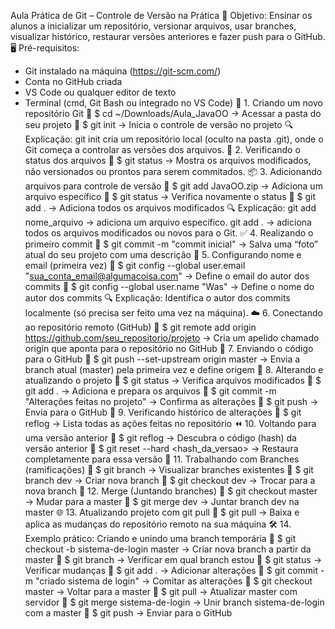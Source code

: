 Aula Prática de Git – Controle de Versão na Prática
🎯 Objetivo:
Ensinar os alunos a inicializar um repositório, versionar arquivos, usar branches, visualizar histórico, restaurar versões anteriores e fazer push para o GitHub.
🖥️ Pré-requisitos:
- Git instalado na máquina (https://git-scm.com/)
- Conta no GitHub criada
- VS Code ou qualquer editor de texto
- Terminal (cmd, Git Bash ou integrado no VS Code)
📂 1. Criando um novo repositório Git
	$ cd ~/Downloads/Aula_JavaOO
→ Acessar a pasta do seu projeto
	$ git init
→ Inicia o controle de versão no projeto
🔍 Explicação: git init cria um repositório local (oculto na pasta .git), onde o Git começa a controlar as versões dos arquivos.
📌 2. Verificando o status dos arquivos
	$ git status
→ Mostra os arquivos modificados, não versionados ou prontos para serem commitados.
📦 3. Adicionando arquivos para controle de versão
	$ git add JavaOO.zip
→ Adiciona um arquivo específico
	$ git status
→ Verifica novamente o status
	$ git add .
→ Adiciona todos os arquivos modificados
🔍 Explicação: git add nome_arquivo → adiciona um arquivo específico. git add . → adiciona todos os arquivos modificados ou novos para o Git.
✅ 4. Realizando o primeiro commit
	$ git commit -m "commit inicial"
→ Salva uma “foto” atual do seu projeto com uma descrição
👤 5. Configurando nome e email (primeira vez)
	$ git config --global user.email "sua_conta_email@algumacoisa.com"
→ Define o email do autor dos commits
	$ git config --global user.name "Was"
→ Define o nome do autor dos commits
🔍 Explicação: Identifica o autor dos commits localmente (só precisa ser feito uma vez na máquina).
☁️ 6. Conectando ao repositório remoto (GitHub)
	$ git remote add origin https://github.com/seu_repositorio/projeto 
→ Cria um apelido chamado origin que aponta para o repositório no GitHub
🚀 7. Enviando o código para o GitHub
	$ git push --set-upstream origin master
→ Envia a branch atual (master) pela primeira vez e define origem
🔁 8. Alterando e atualizando o projeto
	$ git status
→ Verifica arquivos modificados
	$ git add .
→ Adiciona e prepara os arquivos
	$ git commit -m "Alterações feitas no projeto"
→ Confirma as alterações
	$ git push
→ Envia para o GitHub
📜 9. Verificando histórico de alterações
	$ git reflog
→ Lista todas as ações feitas no repositório
⏪ 10. Voltando para uma versão anterior
	$ git reflog
→ Descubra o código (hash) da versão anterior
	$ git reset --hard <hash_da_versao>
→ Restaura completamente para essa versão
🌿 11. Trabalhando com Branches (ramificações)
	$ git branch
→ Visualizar branches existentes
	$ git branch dev
→ Criar nova branch
	$ git checkout dev
→ Trocar para a nova branch
🔄 12. Merge (Juntando branches)
	$ git checkout master
→ Mudar para a master
	$ git merge dev
→ Juntar branch dev na master
🌐 13. Atualizando projeto com git pull
	$ git pull
→ Baixa e aplica as mudanças do repositório remoto na sua máquina
🛠️ 14. Exemplo prático: Criando e unindo uma branch temporária
	$ git checkout -b sistema-de-login master
→ Criar nova branch a partir da master
	$ git branch
→ Verificar em qual branch estou
	$ git status
→ Verificar mudanças
	$ git add .
→ Adicionar alterações
	$ git commit -m "criado sistema de login"
→ Comitar as alterações
	$ git checkout master
→ Voltar para a master
	$ git pull
→ Atualizar master com servidor
	$ git merge sistema-de-login
→ Unir branch sistema-de-login com a master
	$ git push
→ Enviar para o GitHub

